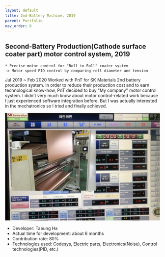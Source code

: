 ```yaml
---
layout: default
title: 2nd-Battery Machine, 2019
parent: Portfolio
nav_order: 8
---
```



## Second-Battery Production(Cathode surface coater part) motor control system, 2019
    * Precise motor control for "Roll to Roll" coater system
    -> Motor speed PID control by comparing roll diameter and tension 
  
Jul 2019 ~ Feb 2020
Worked with PnT for SK Materials 2nd battery production system.
In order to reduce their production cost and to earn technological know-how, PnT decided to buy "My company" motor control system. 
I didn't very much know about motor control-related work because I just experienced software integration before. But I was actually interested in the mechatronics so I tried and finally achieved.

![sample img](/assets/images/portfolio-2019-2ndbatterycoater.png)

- Developer: Taeung Ha
- Actual time for development: about 6 months
- Contribution rate: 80%
- Technologies used: Codesys, Electric parts, Electronics(Noise), Control technologies(PID, etc.)
